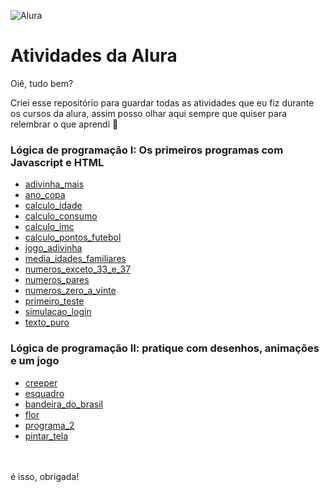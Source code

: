 ![Alura](https://user-images.githubusercontent.com/69727594/137936507-61684a94-535c-496a-9828-cded3dde95d5.png)

# Atividades da Alura

Oiê, tudo bem?

Criei esse repositório para guardar todas as atividades que eu fiz durante os cursos da alura, assim posso olhar aqui sempre que quiser para relembrar o que aprendi 🙂

### Lógica de programação I: Os primeiros programas com Javascript e HTML
- <a href="https://github.com/becabelin/atividades-alura/blob/main/adivinha_mais.html">adivinha_mais</a>
- <a href="https://github.com/becabelin/atividades-alura/blob/main/ano_copa.html">ano_copa</a>
- <a href="https://github.com/becabelin/atividades-alura/blob/main/calculo_idade.html">calculo_idade</a>
- <a href="https://github.com/becabelin/atividades-alura/blob/main/calculo_consumo.html">calculo_consumo</a>
- <a href="https://github.com/becabelin/atividades-alura/blob/main/calculo_imc.html">calculo_imc</a>
- <a href="https://github.com/becabelin/atividades-alura/blob/main/calculo_pontos_futebol.html">calculo_pontos_futebol</a>
- <a href="https://github.com/becabelin/atividades-alura/blob/main/jogo_adivinha.html">jogo_adivinha</a>
- <a href="https://github.com/becabelin/atividades-alura/blob/main/media_idades_familiares.html">media_idades_familiares</a>
- <a href="https://github.com/becabelin/atividades-alura/blob/main/numeros_exceto_33_e_37.html">numeros_exceto_33_e_37</a>
- <a href="https://github.com/becabelin/atividades-alura/blob/main/numeros_pares.html">numeros_pares</a>
- <a href="https://github.com/becabelin/atividades-alura/blob/main/numeros_zero_a_vinte.html">numeros_zero_a_vinte</a>
- <a href="https://github.com/becabelin/atividades-alura/blob/main/primeiro_teste.html">primeiro_teste</a>
- <a href="https://github.com/becabelin/atividades-alura/blob/main/simulacao_login.html">simulacao_login</a>
- <a href="https://github.com/becabelin/atividades-alura/blob/main/texto_puro.html">texto_puro</a>

### Lógica de programação II: pratique com desenhos, animações e um jogo
- <a href="https://github.com/becabelin/atividades-alura/blob/main/creeper.html">creeper</a>
- <a href="https://github.com/becabelin/atividades-alura/blob/main/esquadro.html">esquadro</a>
- <a href="https://github.com/becabelin/atividades-alura/blob/main/bandeira_do_brasil.html">bandeira_do_brasil</a>
- <a href="https://github.com/becabelin/atividades-alura/blob/main/flor.html">flor</a>
- <a href="https://github.com/becabelin/atividades-alura/blob/main/programa_2.html">programa_2</a>
- <a href=https://github.com/becabelin/atividades-alura/blob/main/pintar_tela.html>pintar_tela</a>

<br><br>
é isso, obrigada!
